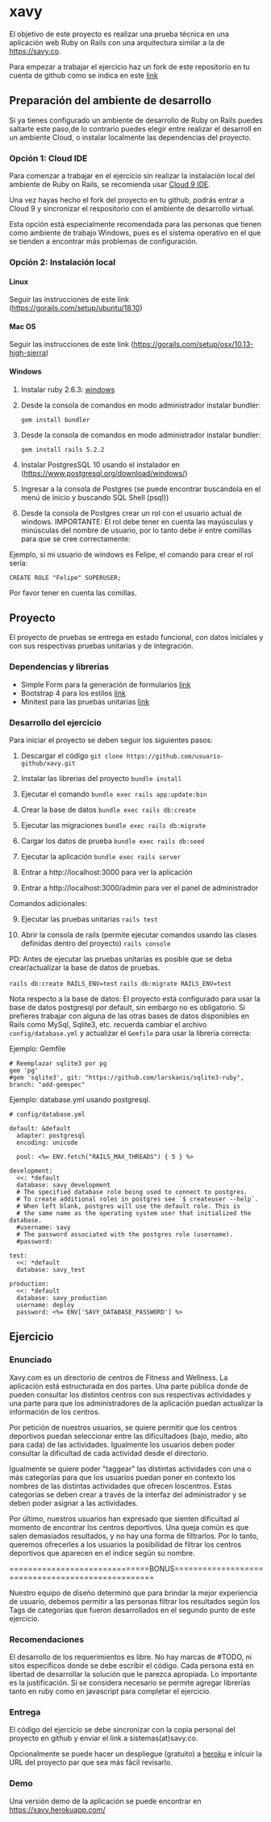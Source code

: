 # xavy

El objetivo de este proyecto es realizar una prueba técnica en una aplicación web
Ruby on Rails con una arquitectura similar a la de <https://savy.co>.

Para empezar a trabajar el ejercicio haz un fork de este repositorio en tu cuenta de github como se indica en este [link](https://help.github.com/articles/fork-a-repo/#fork-an-example-repository)

## Preparación del ambiente de desarrollo

Si ya tienes configurado un ambiente de desarrollo de Ruby on Rails puedes saltarte este paso,de lo contrario puedes elegir entre realizar el desarroll en un ambiente Cloud, o instalar localmente las dependencias del proyecto.

### Opción 1: Cloud IDE

Para comenzar a trabajar en el ejercicio sin realizar la instalación local del ambiente de Ruby on Rails, se recomienda usar [Cloud 9 IDE](https://c9.io).

Una vez hayas hecho el fork del proyecto en tu github, podrás entrar a Cloud 9 y sincronizar el respositorio con el ambiente de desarrollo virtual.

Esta opción está especialmente recomendada para las personas que tienen como ambiente de trabajo Windows, pues es el sistema operativo en el que se tienden a encontrar más problemas de configuración.

### Opción 2: Instalación local

#### Linux

Seguir las instrucciones de este link (https://gorails.com/setup/ubuntu/18.10)

#### Mac OS

Seguir las instrucciones de este link (https://gorails.com/setup/osx/10.13-high-sierra)

#### Windows

1. Instalar ruby 2.6.3: [windows](https://rubyinstaller.org/)
2. Desde la consola de comandos en modo administrador instalar bundler:

   `gem install bundler`

3. Desde la consola de comandos en modo administrador instalar bundler:

   `gem install rails 5.2.2`

4. Instalar PostgresSQL 10 usando el instalador en (https://www.postgresql.org/download/windows/)

5. Ingresar a la consola de Postgres (se puede encontrar buscándola en el menú de inicio y buscando SQL Shell (psql))

6. Desde la consola de Postgres crear un rol con el usuario actual de windows. IMPORTANTE: El rol debe tener en cuenta las mayúsculas y minúsculas del nombre de usuario, por lo tanto debe ir entre comillas para que se cree correctamente:

Ejemplo, si mi usuario de windows es Felipe, el comando para crear el rol sería:

```
CREATE ROLE "Felipe" SUPERUSER;
```

Por favor tener en cuenta las comillas.

## Proyecto

El proyecto de pruebas se entrega en estado funcional, con datos iniciales y con sus respectivas pruebas unitarias y de integración.

### Dependencias y librerias

- Simple Form para la generación de formularios [link](https://github.com/plataformatec/simple_form)
- Bootstrap 4 para los estilos [link](https://getbootstrap.com)
- Minitest para las pruebas unitarias [link](https://guides.rubyonrails.org/testing.html)

### Desarrollo del ejercicio

Para iniciar el proyecto se deben seguir los siguientes pasos:

1. Descargar el código
   `git clone https://github.com/usuario-github/xavy.git`

2. Instalar las librerias del proyecto `bundle install`

3. Ejecutar el comando `bundle exec rails app:update:bin`

4. Crear la base de datos `bundle exec rails db:create`

5. Ejecutar las migraciones `bundle exec rails db:migrate`

6. Cargar los datos de prueba `bundle exec rails db:seed`

7. Ejecutar la aplicación `bundle exec rails server`

8. Entrar a http://localhost:3000 para ver la aplicación

9. Entrar a http://localhost:3000/admin para ver el panel de administrador

Comandos adicionales:

9. Ejecutar las pruebas unitarias `rails test`

10. Abrir la consola de rails (permite ejecutar comandos usando las clases definidas dentro del proyecto) `rails console`

PD: Antes de ejecutar las pruebas unitarias es posible que se deba crear/actualizar la base de datos de pruebas.

`rails db:create RAILS_ENV=test`
`rails db:migrate RAILS_ENV=test`

Nota respecto a la base de datos: El proyecto está configurado para usar la base de datos postgresql por default, sin embargo no es obligatorio. Si prefieres trabajar con alguna de las otras bases de datos disponibles en Rails como MySql, Sqlite3, etc. recuerda cambiar el archivo `config/database.yml` y actualizar el `Gemfile` para usar la librería correcta:

Ejemplo: Gemfile

```
# Reemplazar sqlite3 por pg
gem 'pg'
#gem 'sqlite3', git: "https://github.com/larskanis/sqlite3-ruby", branch: "add-gemspec"
```

Ejemplo: database.yml usando postgresql.

```
# config/database.yml

default: &default
  adapter: postgresql
  encoding: unicode

  pool: <%= ENV.fetch("RAILS_MAX_THREADS") { 5 } %>

development:
  <<: *default
  database: savy_development
  # The specified database role being used to connect to postgres.
  # To create additional roles in postgres see `$ createuser --help`.
  # When left blank, postgres will use the default role. This is
  # the same name as the operating system user that initialized the database.
  #username: savy
  # The password associated with the postgres role (username).
  #password:

test:
  <<: *default
  database: savy_test

production:
  <<: *default
  database: savy_production
  username: deploy
  password: <%= ENV['SAVY_DATABASE_PASSWORD'] %>
```

## Ejercicio

### Enunciado

Xavy.com es un directorio de centros de Fitness and Wellness. La aplicación está estructurada en dos partes. Una parte pública donde de pueden consultar los distintos centros con sus respectivas actividades y una parte para que los administradores de la aplicación puedan actualizar la información de los centros.

Por petición de nuestros usuarios, se quiere permitir que los centros deportivos puedan seleccionar entre las dificultadoes (bajo, medio, alto para cada) de las actividades. Igualmente los usuarios deben poder consultar la dificultad de cada actividad desde el directorio.

Igualmente se quiere poder "taggear" las distintas actividades con una o más categorías para que los usuarios puedan poner en contexto los nombres de las distintas actividades que ofrecen loscentros. Estas categorías se deben crear a través de la interfaz del administrador y se deben poder asignar a las actividades.

Por último, nuestros usuarios han expresado que sienten dificultad al momento de encontrar los centros deportivos. Una queja común es que salen demasiados resultados, y no hay una forma de filtrarlos. Por lo tanto, queremos ofrecerles a los usuarios la posibilidad de filtrar los centros deportivos que aparecen en el índice según su nombre.

==============================BONUS==================================================

Nuestro equipo de diseño determinó que para brindar la mejor experiencia de usuario, debemos permitir a las personas filtrar los resultados según los Tags de categorías que fueron desarrollados en el segundo punto de este ejercicio.

### Recomendaciones

El desarrollo de los requerimientos es libre. No hay marcas de #TODO, ni sitos específicos donde se debe escribir el código. Cada persona está en libertad de desarrollar la solución que le parezca apropiada. Lo importante es la justificación.
Si se considera necesario se permite agregar librerías tanto en ruby como en javascript para completar el ejercicio.

### Entrega

El código del ejercicio se debe sincronizar con la copia personal del proyecto en github y enviar el link a sistemas(at)savy.co.

Opcionalmente se puede hacer un despliegue (gratuito) a [heroku](https://www.heroku.com/) e inlcuir la URL del proyecto par que sea más fácil revisarlo.

### Demo

Una versión demo de la aplicación se puede encontrar en https://xavy.herokuapp.com/
